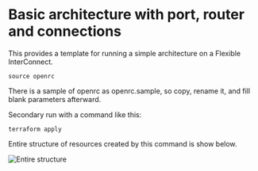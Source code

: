 # Basic architecture with port, router and connections

This provides a template for running a simple architecture on a Flexible InterConnect.

```
source openrc
```
There is a sample of openrc as openrc.sample, so copy, rename it, and fill blank parameters afterward.

Secondary run with a command like this:

```
terraform apply
```

Entire structure of resources created by this command is show below.

![Entire structure](./app-with-networking-and-storage.png)